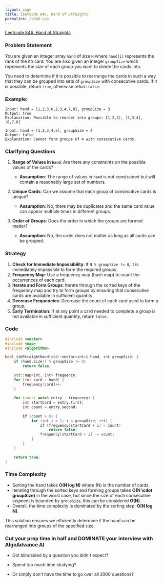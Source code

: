 ```yaml
---
layout: page
title: leetcode 846. Hand of Straights
permalink: /s846-cpp
---
```

[Leetcode 846. Hand of Straights](https://algoadvance.github.io/algoadvance/l846)
### Problem Statement
You are given an integer array `hand` of size `N` where `hand[i]` represents the rank of the ith card. You are also given an integer `groupSize` which represents the size of each group you want to divide the cards into.

You need to determine if it is possible to rearrange the cards in such a way that they can be grouped into sets of `groupSize` with consecutive cards. If it is possible, return `true`, otherwise return `false`.

### Example:
```
Input: hand = [1,2,3,6,2,3,4,7,8], groupSize = 3
Output: true
Explanation: Possible to reorder into groups: [1,2,3], [2,3,4], [6,7,8]
```
```
Input: hand = [1,2,3,4,5], groupSize = 4
Output: false
Explanation: Cannot form groups of 4 with consecutive cards.
```

### Clarifying Questions
1. **Range of Values in `hand`**: Are there any constraints on the possible values of the cards?
   - **Assumption**: The range of values in `hand` is not constrained but will contain a reasonably large set of numbers.

2. **Unique Cards**: Can we assume that each group of consecutive cards is unique?
   - **Assumption**: No, there may be duplicates and the same card value can appear multiple times in different groups.

3. **Order of Groups**: Does the order in which the groups are formed matter?
   - **Assumption**: No, the order does not matter as long as all cards can be grouped.

### Strategy
1. **Check for Immediate Impossibility**: If `N % groupSize != 0`, it is immediately impossible to form the required groups.
2. **Frequency Map**: Use a frequency map (hash map) to count the occurrences of each card.
3. **Iterate and Form Groups**: Iterate through the sorted keys of the frequency map and try to form groups by ensuring that consecutive cards are available in sufficient quantity.
4. **Decrease Frequencies**: Decrease the count of each card used to form a group.
5. **Early Termination**: If at any point a card needed to complete a group is not available in sufficient quantity, return `false`.

### Code

```cpp
#include <vector>
#include <map>
#include <algorithm>

bool isNStraightHand(std::vector<int>& hand, int groupSize) {
    if (hand.size() % groupSize != 0)
        return false;
    
    std::map<int, int> frequency;
    for (int card : hand) {
        frequency[card]++;
    }
    
    for (const auto& entry : frequency) {
        int startCard = entry.first;
        int count = entry.second;
        
        if (count > 0) {
            for (int i = 1; i < groupSize; ++i) {
                if (frequency[startCard + i] < count)
                    return false;
                frequency[startCard + i] -= count;
            }
        }
    }
    
    return true;
}
```

### Time Complexity
- Sorting the hand takes **O(N log N)** where \(N\) is the number of cards.
- Iterating through the sorted keys and forming groups takes **O(N \cdot groupSize)** in the worst case, but since the size of each consecutive segment is bounded by `groupSize`, this can be considered **O(N)**.
- Overall, the time complexity is dominated by the sorting step: **O(N log N)**.

This solution ensures we efficiently determine if the hand can be rearranged into groups of the specified size.


### Cut your prep time in half and DOMINATE your interview with [AlgoAdvance AI](https://algoAdvance.com)

- Got blindsided by a question you didn't expect?

- Spend too much time studying?

- Or simply don't have the time to go over all 3000 questions?

